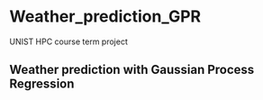 # Weather_prediction_GPR
  UNIST HPC course term project
## Weather prediction with Gaussian Process Regression
